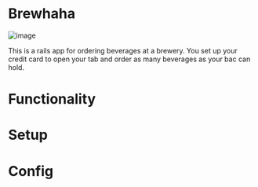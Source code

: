 Brewhaha
========

![image](http://ocbrewfest.com/2013admin/wp-content/uploads/2013/05/logo-lg1.png)

This is a rails app for ordering beverages at a brewery.  You set up your credit card to open your tab and order as many beverages as your bac can hold. 

Functionality
=============


Setup
=====



Config
======

